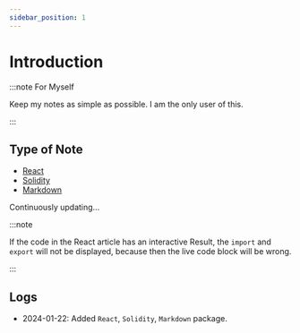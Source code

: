 ```yaml
---
sidebar_position: 1
---
```


# Introduction

:::note For Myself

Keep my notes as simple as possible. I am the only user of this.

:::

## Type of Note
- [React](/docs/category/react)
- [Solidity](/docs/category/solidity)
- [Markdown](/docs/category/markdown)

Continuously updating...

:::note

If the code in the React article has an interactive Result, the `import` and `export` will not be displayed, because then the live code block will be wrong.

:::

## Logs

- 2024-01-22: Added `React`, `Solidity`, `Markdown` package.



